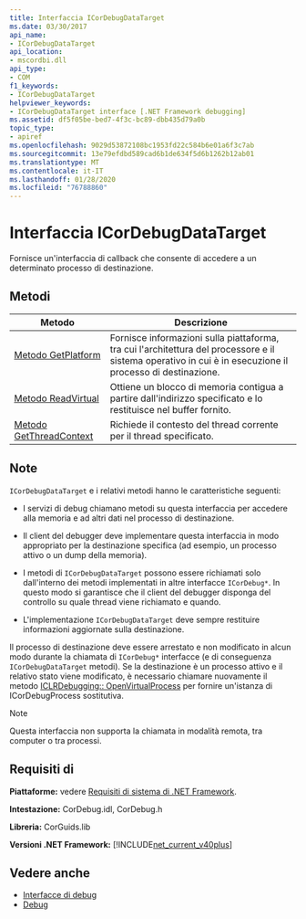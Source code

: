 ```yaml
---
title: Interfaccia ICorDebugDataTarget
ms.date: 03/30/2017
api_name:
- ICorDebugDataTarget
api_location:
- mscordbi.dll
api_type:
- COM
f1_keywords:
- ICorDebugDataTarget
helpviewer_keywords:
- ICorDebugDataTarget interface [.NET Framework debugging]
ms.assetid: df5f05be-bed7-4f3c-bc89-dbb435d79a0b
topic_type:
- apiref
ms.openlocfilehash: 9029d53872108bc1953fd22c584b6e01a6f3c7ab
ms.sourcegitcommit: 13e79efdbd589cad6b1de634f5d6b1262b12ab01
ms.translationtype: MT
ms.contentlocale: it-IT
ms.lasthandoff: 01/28/2020
ms.locfileid: "76788860"
---
```

# <a name="icordebugdatatarget-interface"></a>Interfaccia ICorDebugDataTarget
Fornisce un'interfaccia di callback che consente di accedere a un determinato processo di destinazione.  
  
## <a name="methods"></a>Metodi  
  
|Metodo|Descrizione|  
|------------|-----------------|  
|[Metodo GetPlatform](icordebugdatatarget-getplatform-method.md)|Fornisce informazioni sulla piattaforma, tra cui l'architettura del processore e il sistema operativo in cui è in esecuzione il processo di destinazione.|  
|[Metodo ReadVirtual](icordebugdatatarget-readvirtual-method.md)|Ottiene un blocco di memoria contigua a partire dall'indirizzo specificato e lo restituisce nel buffer fornito.|  
|[Metodo GetThreadContext](icordebugdatatarget-getthreadcontext-method.md)|Richiede il contesto del thread corrente per il thread specificato.|  
  
## <a name="remarks"></a>Note  
 `ICorDebugDataTarget` e i relativi metodi hanno le caratteristiche seguenti:  
  
- I servizi di debug chiamano metodi su questa interfaccia per accedere alla memoria e ad altri dati nel processo di destinazione.  
  
- Il client del debugger deve implementare questa interfaccia in modo appropriato per la destinazione specifica (ad esempio, un processo attivo o un dump della memoria).  
  
- I metodi di `ICorDebugDataTarget` possono essere richiamati solo dall'interno dei metodi implementati in altre interfacce `ICorDebug*`. In questo modo si garantisce che il client del debugger disponga del controllo su quale thread viene richiamato e quando.  
  
- L'implementazione `ICorDebugDataTarget` deve sempre restituire informazioni aggiornate sulla destinazione.  
  
 Il processo di destinazione deve essere arrestato e non modificato in alcun modo durante la chiamata di `ICorDebug*` interfacce (e di conseguenza `ICorDebugDataTarget` metodi). Se la destinazione è un processo attivo e il relativo stato viene modificato, è necessario chiamare nuovamente il metodo [ICLRDebugging:: OpenVirtualProcess](iclrdebugging-openvirtualprocess-method.md) per fornire un'istanza di ICorDebugProcess sostitutiva.  
  
> [!NOTE]
> Questa interfaccia non supporta la chiamata in modalità remota, tra computer o tra processi.  
  
## <a name="requirements"></a>Requisiti di  
 **Piattaforme:** vedere [Requisiti di sistema di .NET Framework](../../../../docs/framework/get-started/system-requirements.md).  
  
 **Intestazione:** CorDebug.idl, CorDebug.h  
  
 **Libreria:** CorGuids.lib  
  
 **Versioni .NET Framework:** [!INCLUDE[net_current_v40plus](../../../../includes/net-current-v40plus-md.md)]  
  
## <a name="see-also"></a>Vedere anche

- [Interfacce di debug](debugging-interfaces.md)
- [Debug](index.md)
